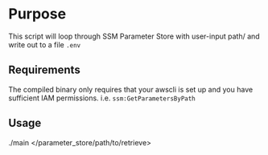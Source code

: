 # Purpose

This script will loop through SSM Parameter Store with user-input path/ and write out to a file `.env`

## Requirements

The compiled binary only requires that your awscli is set up and you have sufficient IAM permissions. i.e. `ssm:GetParametersByPath`

## Usage

./main </parameter_store/path/to/retrieve>